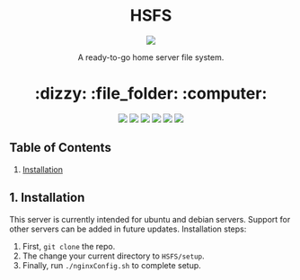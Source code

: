 <h1 align="center">HSFS</h1>
<p align="center">
<img src="https://i.imgur.com/hVXC9iE.png"/>
</p>
<p align="center">A ready-to-go home server file system.</p>
<h1 align="center">:dizzy: :file_folder: :computer:</h1>

<p align="center">
<img src="https://img.shields.io/badge/javascript-%23323330.svg?style=for-the-badge&logo=javascript&logoColor=%23F7DF1E"/>
<img src="https://img.shields.io/badge/shell_script-%23121011.svg?style=for-the-badge&logo=gnu-bash&logoColor=white"/>
<img src="https://img.shields.io/badge/nginx-%23009639.svg?style=for-the-badge&logo=nginx&logoColor=white"/>
<img src="https://img.shields.io/badge/github-%23121011.svg?style=for-the-badge&logo=github&logoColor=white"/>
<img src="https://img.shields.io/badge/React-20232A?style=for-the-badge&logo=react&logoColor=61DAFB"/>
<img src="https://img.shields.io/badge/Flask-20232A?style=for-the-badge&logo=flask&logoColor=white"/>
</p>


## Table of Contents
1. [Installation](https://github.com/MatthewSzurkowski/HSFS#1-installation)

## 1. Installation
This server is currently intended for ubuntu and debian servers. Support for other servers can be added in future updates.
Installation steps:

<ol>
  <li>First, <code>git clone</code> the repo.</li>
  <li>The change your current directory to <code>HSFS/setup</code>.</li>
  <li>Finally, run <code>./nginxConfig.sh</code> to complete setup.</li>
</ol>
